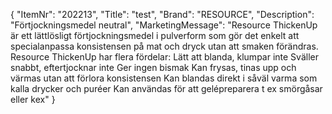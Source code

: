 {
  "ItemNr": "202213",
  "Title": "test",
  "Brand": "RESOURCE",
  "Description": "Förtjockningsmedel neutral",
  "MarketingMessage": "Resource ThickenUp är ett lättlösligt förtjockningsmedel i pulverform som gör det enkelt att specialanpassa konsistensen på mat och dryck utan att smaken förändras. Resource ThickenUp har flera fördelar: Lätt att blanda, klumpar inte Sväller snabbt, eftertjocknar inte  Ger ingen bismak Kan frysas, tinas upp och värmas utan att förlora konsistensen Kan blandas direkt i såväl varma som kalla drycker och puréer Kan användas för att gelépreparera t ex smörgåsar eller kex"
}